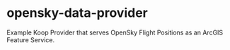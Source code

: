 # opensky-data-provider

Example Koop Provider that serves OpenSky Flight Positions as an ArcGIS Feature Service.
